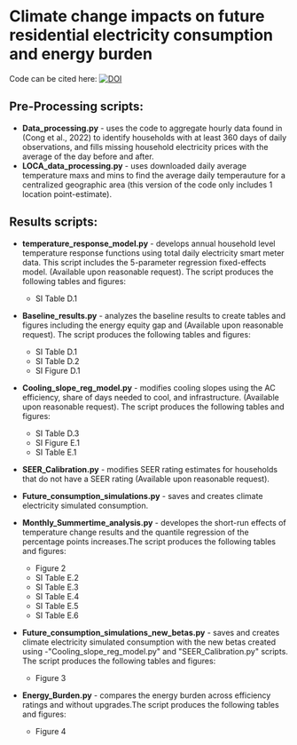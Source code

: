 # Climate change impacts on future residential electricity consumption and energy burden
Code can be cited here: [![DOI](https://zenodo.org/badge/581330370.svg)](https://zenodo.org/badge/latestdoi/581330370)

## Pre-Processing scripts:
  - **Data_processing.py** - uses the code to aggregate hourly data found in (Cong et al., 2022) to identify households with at least 360 days of daily observations, and fills missing household electricity prices with the average of the day before and after.  
   - **LOCA_data_processing.py** - uses downloaded daily average temperature maxs and mins to find the average daily temperauture for a centralized geographic area (this version of the code only includes 1 location point-estimate). 
   
## Results scripts:
  - **temperature_response_model.py** - develops annual household level temperature response functions using total daily electricity smart meter data. This script includes the 5-parameter regression fixed-effects model. (Available upon reasonable request). The script produces the following tables and figures:
    - SI Table D.1
    
  - **Baseline_results.py** - analyzes the baseline results to create tables and figures including the energy equity gap and  (Available upon reasonable request). The script produces the following tables and figures:
    - SI Table D.1
    - SI Table D.2
    - SI Figure D.1
    
    
  - **Cooling_slope_reg_model.py** - modifies cooling slopes using the AC efficiency, share of days needed to cool, and infrastructure. (Available upon reasonable request). The script produces the following tables and figures:
    - SI Table D.3
    - SI Figure E.1
    - SI Table E.1
  
  - **SEER_Calibration.py** - modifies SEER rating estimates for households that do not have a SEER rating (Available upon reasonable request). 
  - **Future_consumption_simulations.py** - saves and creates climate electricity simulated consumption.
  
  - **Monthly_Summertime_analysis.py** - developes the short-run effects of temperature change results and the quantile regression of the percentage points increases.The script produces the following tables and figures: 
      - Figure 2
      - SI Table E.2
      - SI Table E.3
      - SI Table E.4
      - SI Table E.5
      - SI Table E.6
      
  - **Future_consumption_simulations_new_betas.py** - saves and creates climate electricity simulated consumption with the new betas created using -"Cooling_slope_reg_model.py" and "SEER_Calibration.py" scripts. The script produces the following tables and figures:
    - Figure 3
 
- **Energy_Burden.py** - compares the energy burden across efficiency ratings and without upgrades.The script produces the following tables and figures:
  - Figure 4
 

